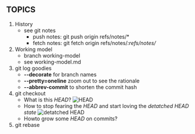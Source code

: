 ## TOPICS
1. History
   * see git notes
     * push notes: git push origin refs/notes/*
     * fetch notes: git fetch origin refs/notes/*:refs/notes/*
2. Working model
   * branch working-model
   * see working-model.md
3. git log goodies
    - **--decorate** for branch names
    - **--pretty=oneline** zoom out to see the rationale
    - **--abbrev-commit** to shorten the commit hash
4. git checkout
    - What is this *HEAD*?
    ![HEAD](https://wac-cdn.atlassian.com/dam/jcr:aa84ece9-179f-4af1-8171-eef20993c078/04.svg?cdnVersion=ed)
    - How to stop fearing the *HEAD* and start loving the *detatched HEAD state*
    ![detatched HEAD](https://wac-cdn.atlassian.com/dam/jcr:3034be0a-fc7b-4c64-b9cd-3ebc8abf3833/05.svg?cdnVersion=ed)
    - Howto grow some *HEAD* on commits?
5. git rebase
